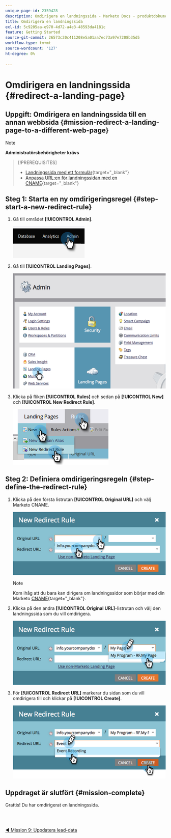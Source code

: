 ```yaml
---
unique-page-id: 2359428
description: Omdirigera en landningssida - Marketo Docs - produktdokumentation
title: Omdirigera en landningssida
exl-id: 5c9205aa-e970-4d72-a4e3-48593da4181c
feature: Getting Started
source-git-commit: 26573c20c411208e5a01aa7ec73a97e7208b35d5
workflow-type: tm+mt
source-wordcount: '127'
ht-degree: 0%

---
```


# Omdirigera en landningssida {#redirect-a-landing-page}

## Uppgift: Omdirigera en landningssida till en annan webbsida {#mission-redirect-a-landing-page-to-a-different-web-page}

>[!NOTE]
>
>**Administratörsbehörigheter krävs**

>[!PREREQUISITES]
>
>* [Landningssida med ett formulär](/help/marketo/getting-started/quick-wins/landing-page-with-a-form.md){target="_blank"}
>* [Anpassa URL:en för landningssidan med en CNAME](/help/marketo/product-docs/demand-generation/landing-pages/landing-page-actions/customize-your-landing-page-urls-with-a-cname.md){target="_blank"}

## Steg 1: Starta en ny omdirigeringsregel {#step-start-a-new-redirect-rule}

1. Gå till området **[!UICONTROL Admin]**.

   ![](assets/redirect-a-landing-page-1.png)

1. Gå till **[!UICONTROL Landing Pages]**.

   ![](assets/redirect-a-landing-page-2.png)

1. Klicka på fliken **[!UICONTROL Rules]** och sedan på **[!UICONTROL New]** och **[!UICONTROL New Redirect Rule]**.

   ![](assets/redirect-a-landing-page-3.png)

## Steg 2: Definiera omdirigeringsregeln {#step-define-the-redirect-rule}

1. Klicka på den första listrutan **[!UICONTROL Original URL]** och välj Marketo CNAME.

   ![](assets/redirect-a-landing-page-4.png)

   >[!NOTE]
   >
   >Kom ihåg att du bara kan dirigera om landningssidor som börjar med din Marketo [CNAME](/help/marketo/product-docs/demand-generation/landing-pages/landing-page-actions/customize-your-landing-page-urls-with-a-cname.md){target="_blank"}.

1. Klicka på den andra **[!UICONTROL Original URL]**-listrutan och välj den landningssida som du vill omdirigera.

   ![](assets/redirect-a-landing-page-5.png)

1. För **[!UICONTROL Redirect URL]** markerar du sidan som du vill omdirigera till och klickar på **[!UICONTROL Create]**.

   ![](assets/redirect-a-landing-page-6.png)

## Uppdraget är slutfört {#mission-complete}

Grattis! Du har omdirigerat en landningssida.

<br> 

[◄ Mission 9: Uppdatera lead-data](/help/marketo/getting-started/quick-wins/update-person-data.md)

